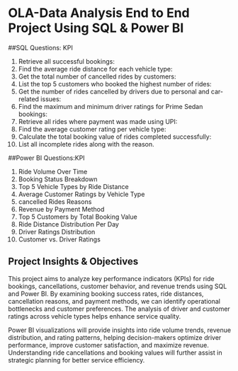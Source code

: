 # OLA-Data Analysis End to End Project Using SQL & Power BI
##SQL Questions: KPI
1. Retrieve all successful bookings:
2. Find the average ride distance for each vehicle type:
3. Get the total number of cancelled rides by customers:
4. List the top 5 customers who booked the highest number of rides:
5. Get the number of rides cancelled by drivers due to personal and car-related issues:
6. Find the maximum and minimum driver ratings for Prime Sedan bookings:
7. Retrieve all rides where payment was made using UPI:
8. Find the average customer rating per vehicle type:
9. Calculate the total booking value of rides completed successfully:
10. List all incomplete rides along with the reason.
    

##Power BI Questions:KPI
1. Ride Volume Over Time
2. Booking Status Breakdown
3. Top 5 Vehicle Types by Ride Distance
4. Average Customer Ratings by Vehicle Type
5. cancelled Rides Reasons
6. Revenue by Payment Method
7. Top 5 Customers by Total Booking Value
8. Ride Distance Distribution Per Day
9. Driver Ratings Distribution
10. Customer vs. Driver Ratings

## Project Insights & Objectives
This project aims to analyze key performance indicators (KPIs) for ride bookings, cancellations, customer behavior, and revenue trends using SQL and Power BI. By examining booking success rates, ride distances, cancellation reasons, and payment methods, we can identify operational bottlenecks and customer preferences. The analysis of driver and customer ratings across vehicle types helps enhance service quality.

Power BI visualizations will provide insights into ride volume trends, revenue distribution, and rating patterns, helping decision-makers optimize driver performance, improve customer satisfaction, and maximize revenue. Understanding ride cancellations and booking values will further assist in strategic planning for better service efficiency.
